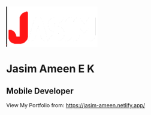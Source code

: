 ![Portfolio](assets/logo.png)

# Jasim Ameen E K
## Mobile Developer


View My Portfolio from: https://jasim-ameen.netlify.app/
